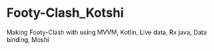 # Footy-Clash_Kotshi
Making Footy-Clash with using MVVM, Kotlin, Live data, Rx java, Data binding, Moshi
